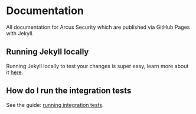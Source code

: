 Documentation
====

All documentation for Arcus Security which are published via GitHub Pages with Jekyll.

## Running Jekyll locally

Running Jekyll locally to test your changes is super easy, learn more about it [here](https://jekyllrb.com/docs/#instructions).

## How do I run the integration tests

See the guide: [running integration tests](./guides/running-integration-tests.md).
